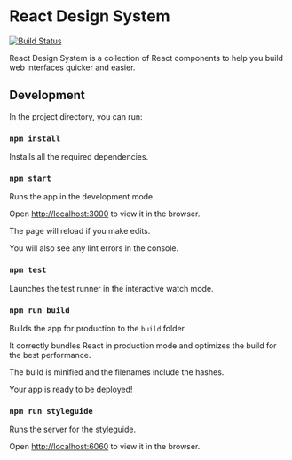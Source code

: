 # React Design System

[![Build Status](https://travis-ci.org/dfmcphee/react-design-system.svg?branch=master)](https://travis-ci.org/dfmcphee/react-design-system)

React Design System is a collection of React components to help you build web interfaces quicker and easier.

## Development

In the project directory, you can run:

### `npm install`
Installs all the required dependencies.

### `npm start`

Runs the app in the development mode.

Open [http://localhost:3000](http://localhost:3000) to view it in the browser.

The page will reload if you make edits.

You will also see any lint errors in the console.

### `npm test`

Launches the test runner in the interactive watch mode.

### `npm run build`

Builds the app for production to the `build` folder.

It correctly bundles React in production mode and optimizes the build for the best performance.

The build is minified and the filenames include the hashes.

Your app is ready to be deployed!

### `npm run styleguide`

Runs the server for the styleguide.

Open [http://localhost:6060](http://localhost:6060) to view it in the browser.
